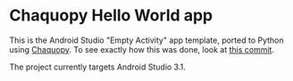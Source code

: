 # Chaquopy Hello World app

This is the Android Studio "Empty Activity" app template, ported to Python using
[Chaquopy](https://chaquo.com/chaquopy/). To see exactly how this was done, look at [this
commit](https://github.com/chaquo/chaquopy-hello/commit/2b6407ba5fbddaed30dd284e14e8084e4ae091fd).

The project currently targets Android Studio 3.1.

